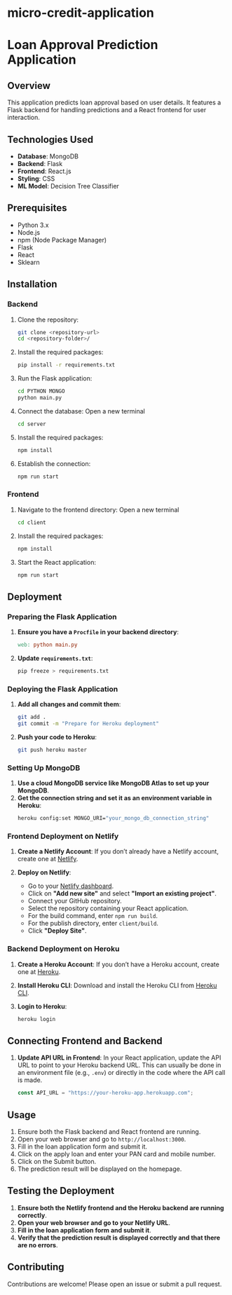
# micro-credit-application

# Loan Approval Prediction Application

## Overview

This application predicts loan approval based on user details. It features a Flask backend for handling predictions and a React frontend for user interaction.

## Technologies Used
- **Database**: MongoDB
- **Backend**: Flask
- **Frontend**: React.js
- **Styling**: CSS
- **ML Model**: Decision Tree Classifier

## Prerequisites

- Python 3.x
- Node.js
- npm (Node Package Manager)
- Flask
- React
- Sklearn

## Installation

### Backend

1. Clone the repository:
   ```bash
   git clone <repository-url>
   cd <repository-folder>/
   ```

2. Install the required packages:
   ```bash
   pip install -r requirements.txt
   ```

3. Run the Flask application:
   ```bash
   cd PYTHON MONGO
   python main.py
   ```

4. Connect the database:
   Open a new terminal
   ```bash
   cd server
   ```

5. Install the required packages:
   ```bash
   npm install
   ```

6. Establish the connection:
   ```bash
   npm run start
   ```

### Frontend

1. Navigate to the frontend directory:
   Open a new terminal 
   ```bash
   cd client
   ```

2. Install the required packages:
   ```bash
   npm install
   ```

3. Start the React application:
   ```bash
   npm run start
   ```

## Deployment

### Preparing the Flask Application

1. **Ensure you have a `Procfile` in your backend directory**:
    ```makefile
    web: python main.py
    ```

2. **Update `requirements.txt`**:
    ```bash
    pip freeze > requirements.txt
    ```

### Deploying the Flask Application

1. **Add all changes and commit them**:
    ```bash
    git add .
    git commit -m "Prepare for Heroku deployment"
    ```

2. **Push your code to Heroku**:
    ```bash
    git push heroku master
    ```

### Setting Up MongoDB

1. **Use a cloud MongoDB service like MongoDB Atlas to set up your MongoDB**.
2. **Get the connection string and set it as an environment variable in Heroku**:
    ```bash
    heroku config:set MONGO_URI="your_mongo_db_connection_string"
    ```

### Frontend Deployment on Netlify

1. **Create a Netlify Account**:
   If you don’t already have a Netlify account, create one at [Netlify](https://www.netlify.com/).

2. **Deploy on Netlify**:
   - Go to your [Netlify dashboard](https://app.netlify.com/).
   - Click on **"Add new site"** and select **"Import an existing project"**.
   - Connect your GitHub repository.
   - Select the repository containing your React application.
   - For the build command, enter `npm run build`.
   - For the publish directory, enter `client/build`.
   - Click **"Deploy Site"**.

### Backend Deployment on Heroku

1. **Create a Heroku Account**:
   If you don’t have a Heroku account, create one at [Heroku](https://www.heroku.com/).

2. **Install Heroku CLI**:
   Download and install the Heroku CLI from [Heroku CLI](https://devcenter.heroku.com/articles/heroku-cli).

3. **Login to Heroku**:
   ```bash
   heroku login
   ```

## Connecting Frontend and Backend

1. **Update API URL in Frontend**:
    In your React application, update the API URL to point to your Heroku backend URL. This can usually be done in an environment file (e.g., `.env`) or directly in the code where the API call is made.
    ```javascript
    const API_URL = "https://your-heroku-app.herokuapp.com";
    ```

## Usage

1. Ensure both the Flask backend and React frontend are running.
2. Open your web browser and go to `http://localhost:3000`.
3. Fill in the loan application form and submit it.
4. Click on the apply loan and enter your PAN card and mobile number.
5. Click on the Submit button.
6. The prediction result will be displayed on the homepage.

## Testing the Deployment

1. **Ensure both the Netlify frontend and the Heroku backend are running correctly**.
2. **Open your web browser and go to your Netlify URL**.
3. **Fill in the loan application form and submit it**.
4. **Verify that the prediction result is displayed correctly and that there are no errors**.

## Contributing

Contributions are welcome! Please open an issue or submit a pull request.

